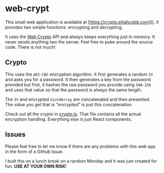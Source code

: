 # web-crypt
This small web application is available at [https://crypto.elijahcobb.com](). It provides two simple functions: encrypting and decrypting.

It uses the [Web Crypto](https://developer.mozilla.org/en-US/docs/Web/API/Web_Crypto_API) API and always keeps everything just in memory. It never sends anything two the server. Feel free to poke around the source code. There is not much!

## Crypto
This uses the `AES-CBC` encryption algorithm. It first generates a random `IV` and asks you for a password. It then generates a key from the password provided but first, it hashes the raw password you provide using `SHA-256` and uses that value so that the password is always the same length.

The `IV` and encrypted `Uint8Array` are concatenated and then presented. The value you get that is *"encrypted"* is just this concatenation.

Check out all the crypto in [crypto.ts](https://github.com/elijahjcobb/web-crypt/blob/master/src/crypto.ts). That file contains all the actual encryption handling. Everything else is just React components.

## Issues
Please feel free to let me know if there are any problems with this web app in the form of a Github Issue.

I built this on a lunch break on a random Monday and it was just created for fun. **USE AT YOUR OWN RISK**!
